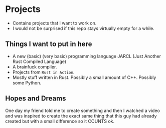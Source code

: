 # Projects

* Contains projects that I want to work on.
* I would not be surprised if this repo stays virtually empty for a while.

## Things I want to put in here

* A new (basic) (very basic) programming language JARCL (Just Another Rust Compiled Language)
* A brainfuck compiler.
* Projects from `Rust in Action`.
* Mostly stuff written in Rust. Possibly a small amount of C++. Possibly some Python.

## Hopes and Dreams

One day my friend told me to create something and then I watched a video and was inspired to create the exact same thing that this guy had already created but with a small difference so it COUNTS ok.